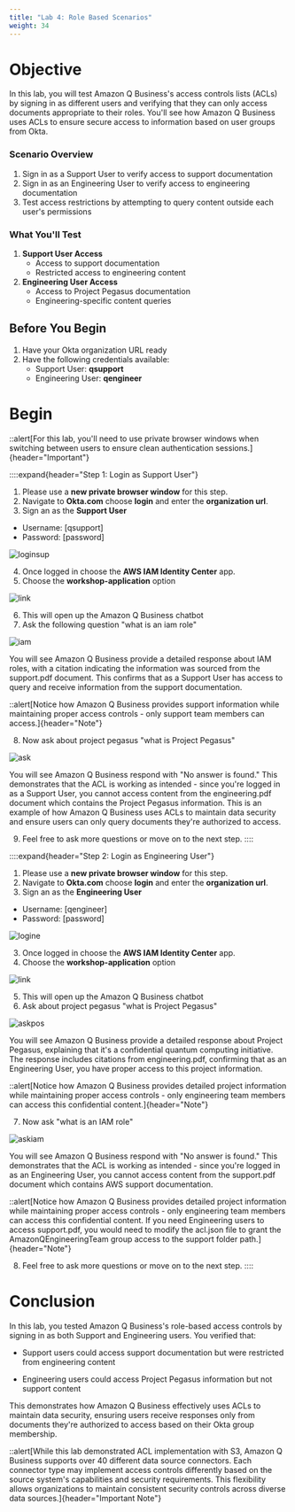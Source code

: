 ```yaml
---
title: "Lab 4: Role Based Scenarios"
weight: 34
---
```


# Objective 
In this lab, you will test Amazon Q Business's access controls lists (ACLs) by signing in as different users and verifying that they can only access documents appropriate to their roles. You'll see how Amazon Q Business uses ACLs to ensure secure access to information based on user groups from Okta.
### Scenario Overview
1. Sign in as a Support User to verify access to support documentation
2. Sign in as an Engineering User to verify access to engineering documentation
3. Test access restrictions by attempting to query content outside each user's permissions
### What You'll Test
1. **Support User Access**
    - Access to support documentation
    - Restricted access to engineering content
2. **Engineering User Access**
    - Access to Project Pegasus documentation
    - Engineering-specific content queries
## Before You Begin
1.  Have your Okta organization URL ready
2.  Have the following credentials available:
    - Support User: **qsupport**
    - Engineering User: **qengineer**
# Begin
::alert[For this lab, you'll need to use private browser windows when switching between users to ensure clean authentication sessions.]{header="Important"}

::::expand{header="Step 1: Login as Support User"}
1. Please use a **new private browser window** for this step.
2. Navigate to **Okta.com** choose **login** and enter the **organization url**.
3. Sign an as the **Support User**
- Username: [qsupport]
- Password: [password]

![loginsup](/static/labs/lab4/loginsup.png)

4. Once logged in choose the **AWS IAM Identity Center** app.
5. Choose the **workshop-application** option

![link](/static/labs/lab4/link.png)

6. This will open up the Amazon Q Business chatbot
7. Ask the following question "what is an iam role"

![iam](/static/labs/lab4/iam.png)

You will see Amazon Q Business provide a detailed response about IAM roles, with a citation indicating the information was sourced from the support.pdf document. This confirms that as a Support User has access to query and receive information from the support documentation.

::alert[Notice how Amazon Q Business provides support information while maintaining proper access controls - only support team members can access.]{header="Note"}

8. Now ask about project pegasus "what is Project Pegasus"

![ask](/static/labs/lab4/ask.png)

You will see Amazon Q Business respond with "No answer is found." This demonstrates that the ACL is working as intended - since you're logged in as a Support User, you cannot access content from the engineering.pdf document which contains the Project Pegasus information. This is an example of how Amazon Q Business uses ACLs to maintain data security and ensure users can only query documents they're authorized to access.

9. Feel free to ask more questions or move on to the next step.
::::

::::expand{header="Step 2: Login as Engineering User"}
1. Please use a **new private browser window** for this step.
2. Navigate to **Okta.com** choose **login** and enter the **organization url**.
3. Sign an as the **Engineering User**
- Username: [qengineer]
- Password: [password]

![logine](/static/labs/lab4/logine.png)

3. Once logged in choose the **AWS IAM Identity Center** app.
4. Choose the **workshop-application** option

![link](/static/labs/lab4/link.png)

5. This will open up the Amazon Q Business chatbot
6. Ask about project pegasus "what is Project Pegasus"

![askpos](/static/labs/lab4/askpos.png)

You will see Amazon Q Business provide a detailed response about Project Pegasus, explaining that it's a confidential quantum computing initiative. The response includes citations from engineering.pdf, confirming that as an Engineering User, you have proper access to this project information.

::alert[Notice how Amazon Q Business provides detailed project information while maintaining proper access controls - only engineering team members can access this confidential content.]{header="Note"}

7. Now ask "what is an IAM role"

![askiam](/static/labs/lab4/askiam.png)

You will see Amazon Q Business respond with "No answer is found." This demonstrates that the ACL is working as intended - since you're logged in as an Engineering User, you cannot access content from the support.pdf document which contains AWS support documentation. 

::alert[Notice how Amazon Q Business provides detailed project information while maintaining proper access controls - only engineering team members can access this confidential content. If you need Engineering users to access support.pdf, you would need to modify the acl.json file to grant the AmazonQEngineeringTeam group access to the support folder path.]{header="Note"}


8. Feel free to ask more questions or move on to the next step.
::::
# Conclusion
In this lab, you tested Amazon Q Business's role-based access controls by signing in as both Support and Engineering users. You verified that:

- Support users could access support documentation but were restricted from engineering content

- Engineering users could access Project Pegasus information but not support content

This demonstrates how Amazon Q Business effectively uses ACLs to maintain data security, ensuring users receive responses only from documents they're authorized to access based on their Okta group membership.

::alert[While this lab demonstrated ACL implementation with S3, Amazon Q Business supports over 40 different data source connectors. Each connector type may implement access controls differently based on the source system's capabilities and security requirements. This flexibility allows organizations to maintain consistent security controls across diverse data sources.]{header="Important Note"}



